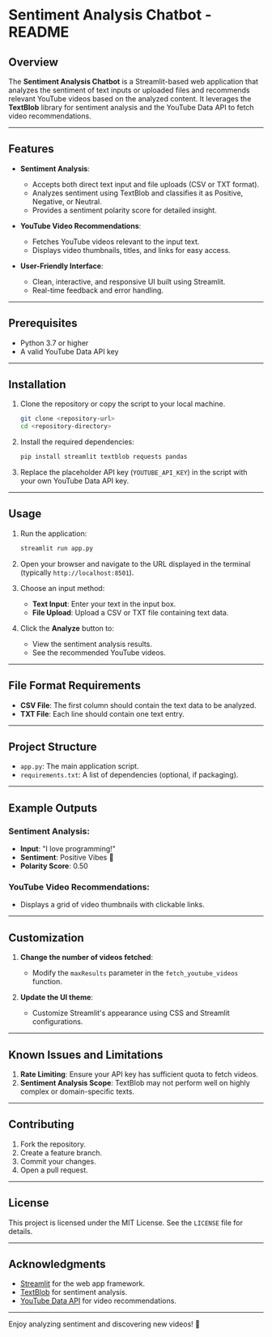 # Sentiment Analysis Chatbot - README

## Overview

The **Sentiment Analysis Chatbot** is a Streamlit-based web application that analyzes the sentiment of text inputs or uploaded files and recommends relevant YouTube videos based on the analyzed content. It leverages the **TextBlob** library for sentiment analysis and the YouTube Data API to fetch video recommendations.

---

## Features

- **Sentiment Analysis**:
  - Accepts both direct text input and file uploads (CSV or TXT format).
  - Analyzes sentiment using TextBlob and classifies it as Positive, Negative, or Neutral.
  - Provides a sentiment polarity score for detailed insight.

- **YouTube Video Recommendations**:
  - Fetches YouTube videos relevant to the input text.
  - Displays video thumbnails, titles, and links for easy access.

- **User-Friendly Interface**:
  - Clean, interactive, and responsive UI built using Streamlit.
  - Real-time feedback and error handling.

---

## Prerequisites

- Python 3.7 or higher
- A valid YouTube Data API key

---

## Installation

1. Clone the repository or copy the script to your local machine.
   ```bash
   git clone <repository-url>
   cd <repository-directory>
   ```

2. Install the required dependencies:
   ```bash
   pip install streamlit textblob requests pandas
   ```

3. Replace the placeholder API key (`YOUTUBE_API_KEY`) in the script with your own YouTube Data API key.

---

## Usage

1. Run the application:
   ```bash
   streamlit run app.py
   ```

2. Open your browser and navigate to the URL displayed in the terminal (typically `http://localhost:8501`).

3. Choose an input method:
   - **Text Input**: Enter your text in the input box.
   - **File Upload**: Upload a CSV or TXT file containing text data.

4. Click the **Analyze** button to:
   - View the sentiment analysis results.
   - See the recommended YouTube videos.

---

## File Format Requirements

- **CSV File**: The first column should contain the text data to be analyzed.
- **TXT File**: Each line should contain one text entry.

---

## Project Structure

- `app.py`: The main application script.
- `requirements.txt`: A list of dependencies (optional, if packaging).

---

## Example Outputs

### Sentiment Analysis:
- **Input**: "I love programming!"
- **Sentiment**: Positive Vibes 🫰
- **Polarity Score**: 0.50

### YouTube Video Recommendations:
- Displays a grid of video thumbnails with clickable links.

---

## Customization

1. **Change the number of videos fetched**:
   - Modify the `maxResults` parameter in the `fetch_youtube_videos` function.

2. **Update the UI theme**:
   - Customize Streamlit's appearance using CSS and Streamlit configurations.

---

## Known Issues and Limitations

1. **Rate Limiting**: Ensure your API key has sufficient quota to fetch videos.
2. **Sentiment Analysis Scope**: TextBlob may not perform well on highly complex or domain-specific texts.

---

## Contributing

1. Fork the repository.
2. Create a feature branch.
3. Commit your changes.
4. Open a pull request.

---

## License

This project is licensed under the MIT License. See the `LICENSE` file for details.

---

## Acknowledgments

- [Streamlit](https://streamlit.io) for the web app framework.
- [TextBlob](https://textblob.readthedocs.io) for sentiment analysis.
- [YouTube Data API](https://developers.google.com/youtube) for video recommendations.

---

Enjoy analyzing sentiment and discovering new videos! 🚀

